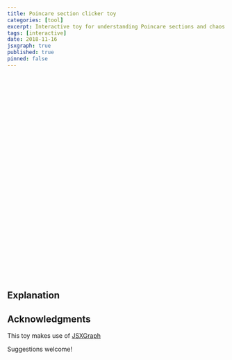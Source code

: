 ```yaml
---
title: Poincare section clicker toy
categories: [tool]
excerpt: Interactive toy for understanding Poincare sections and chaos
tags: [interactive]
date: 2018-11-16
jsxgraph: true
published: true
pinned: false
---
```


<!------------------------------------------------------------>

<style>
.mybox {
width: 360px;
height: 360px;
margin-bottom: 0.5em;
display: block;
}
</style>

<div id="ctrlsbox" class="jxgbox mybox" style="height:100px;">
</div>
<div id="poincbox" class="jxgbox mybox" style="">
</div>

<!------------------------------------------------------------>
<!-- CODE -->

<script type="text/javascript" src="{{ site.url }}/assets/js/poincare-clicker-toy.js"></script>

<script type="text/javascript">
  var controller = new PoincareClickerController('ctrlsbox','poincbox');
</script>

## Explanation

## Acknowledgments

This toy makes use of [JSXGraph](http://jsxgraph.uni-bayreuth.de/wp/)

Suggestions welcome!
